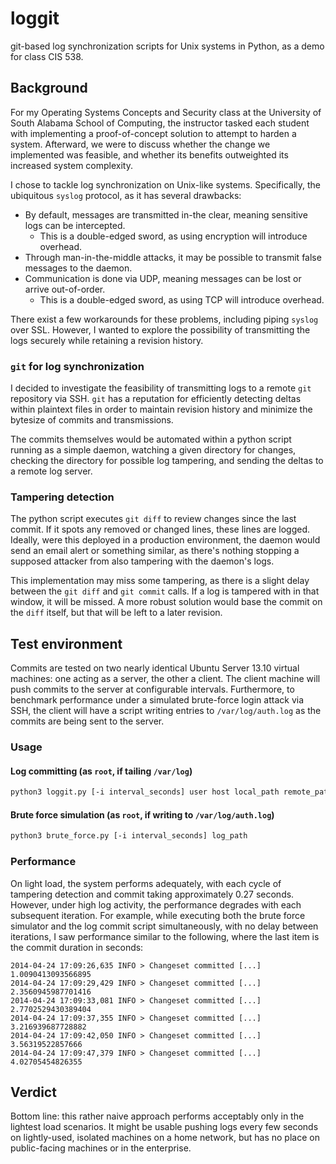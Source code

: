 # loggit

git-based log synchronization scripts for Unix systems in Python, as a demo for class CIS 538.

## Background
For my Operating Systems Concepts and Security class at the University of South Alabama School of Computing, the instructor tasked each student with implementing a proof-of-concept solution to attempt to harden a system. Afterward, we were to discuss whether the change we implemented was feasible, and whether its benefits outweighted its increased system complexity.

I chose to tackle log synchronization on Unix-like systems. Specifically, the ubiquitous `syslog` protocol, as it has several drawbacks:

* By default, messages are transmitted in-the clear, meaning sensitive logs can be intercepted.
  * This is a double-edged sword, as using encryption will introduce overhead.
* Through man-in-the-middle attacks, it may be possible to transmit false messages to the daemon.
* Communication is done via UDP, meaning messages can be lost or arrive out-of-order.
  * This is a double-edged sword, as using TCP will introduce overhead.

There exist a few workarounds for these problems, including piping `syslog` over SSL. However, I wanted to explore the possibility of transmitting the logs securely while retaining a revision history.

### `git` for log synchronization
I decided to investigate the feasibility of transmitting logs to a remote `git` repository via SSH. `git` has a reputation for efficiently detecting deltas within plaintext files in order to maintain revision history and minimize the bytesize of commits and transmissions.

The commits themselves would be automated within a python script running as a simple daemon, watching a given directory for changes, checking the directory for possible log tampering, and sending the deltas to a remote log server.

### Tampering detection
The python script executes `git diff` to review changes since the last commit. If it spots any removed or changed lines, these lines are logged. Ideally, were this deployed in a production environment, the daemon would send an email alert or something similar, as there's nothing stopping a supposed attacker from also tampering with the daemon's logs.

This implementation may miss some tampering, as there is a slight delay between the `git diff` and `git commit` calls. If a log is tampered with in that window, it will be missed. A more robust solution would base the commit on the `diff` itself, but that will be left to a later revision.

## Test environment
Commits are tested on two nearly identical Ubuntu Server 13.10 virtual machines: one acting as a server, the other a client. The client machine will push commits to the server at configurable intervals. Furthermore, to benchmark performance under a simulated brute-force login attack via SSH, the client will have a script writing entries to `/var/log/auth.log` as the commits are being sent to the server.

### Usage

#### Log committing (as `root`, if tailing `/var/log`)
```sh
python3 loggit.py [-i interval_seconds] user host local_path remote_path
```

#### Brute force simulation (as `root`, if writing to `/var/log/auth.log`)
```sh
python3 brute_force.py [-i interval_seconds] log_path
```

### Performance
On light load, the system performs adequately, with each cycle of tampering detection and commit taking approximately 0.27 seconds. However, under high log activity, the performance degrades with each subsequent iteration. For example, while executing both the brute force simulator and the log commit script simultaneously, with no delay between iterations, I saw performance similar to the following, where the last item is the commit duration in seconds:

    2014-04-24 17:09:26,635 INFO > Changeset committed [...] 1.0090413093566895
    2014-04-24 17:09:29,429 INFO > Changeset committed [...] 2.3560945987701416
    2014-04-24 17:09:33,081 INFO > Changeset committed [...] 2.7702529430389404
    2014-04-24 17:09:37,355 INFO > Changeset committed [...] 3.216939687728882
    2014-04-24 17:09:42,050 INFO > Changeset committed [...] 3.56319522857666
    2014-04-24 17:09:47,379 INFO > Changeset committed [...] 4.02705454826355
    
## Verdict
Bottom line: this rather naive approach performs acceptably only in the lightest load scenarios. It might be usable pushing logs every few seconds on lightly-used, isolated machines on a home network, but has no place on public-facing machines or in the enterprise.
